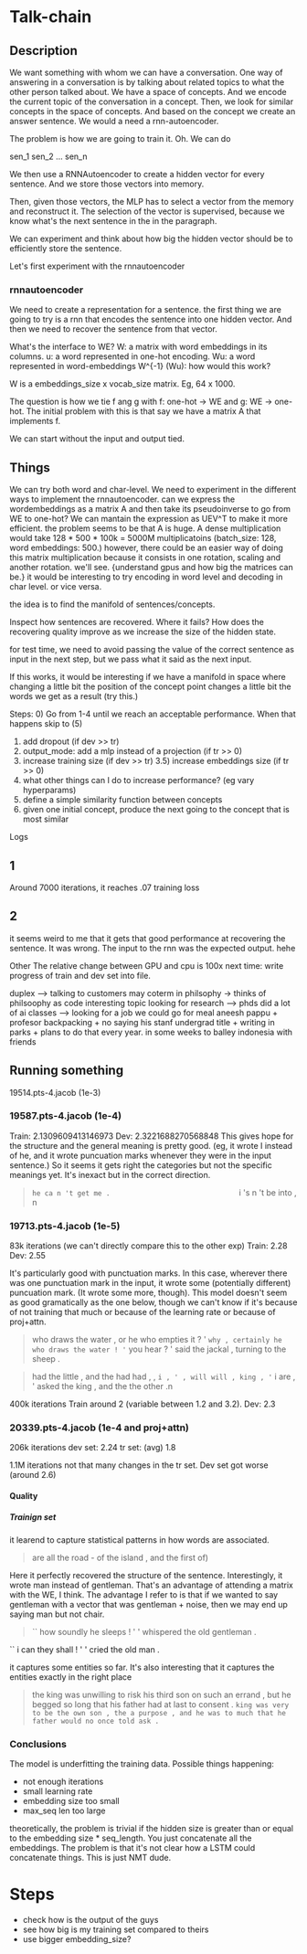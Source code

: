 # Talk-chain
## Description
We want something with whom we can have a conversation. One way of answering in a conversation is by talking about related topics to what the other person talked about. We have a space of concepts. And we encode the current topic of the conversation in a concept. Then, we look for similar concepts in the space of concepts. And based on the concept we create an answer sentence. We would a need a rnn-autoencoder.

The problem is how we are going to train it. Oh. We can do

sen_1
sen_2
...
sen_n

We then use a RNNAutoencoder to create a hidden vector for every sentence. And we store those vectors into memory.

Then, given those vectors, the MLP has to select a vector from the memory and reconstruct it. The selection of the vector is supervised, because we know what's the next sentence in the in the paragraph.

We can experiment and think about how big the hidden vector should be to efficiently store the sentence.

Let's first experiment with the rnnautoencoder

### rnnautoencoder
We need to create a representation for a sentence. the first thing we are going to try is a rnn that encodes the sentence into one hidden vector. And then we need to recover the sentence from that vector.

What's the interface to WE?
W: a matrix with word embeddings in its columns.
u: a word represented in one-hot encoding.
Wu: a word represented in word-embeddings
W^{-1} (Wu): how would this work?

W is a embeddings_size x vocab_size matrix. Eg, 64 x 1000.

The question is how we tie f ang g with f: one-hot -> WE and g: WE -> one-hot. The initial problem with this is that say we have a matrix A that implements f.

We can start without the input and output tied.

## Things
We can try both word and char-level.
We need to experiment in the different ways to implement the rnnautoencoder.
can we express the wordembeddings as a matrix A and then take its pseudoinverse to go from WE to one-hot? We can mantain the expression as UEV^T to make it more efficient. the problem seems to be that A is huge. A dense multiplication would take 128 * 500 * 100k = 5000M multiplicatoins (batch_size: 128, word embeddings: 500.) however, there could be an easier way of doing this matrix multiplication because it consists in one rotation, scaling and another rotation. we'll see. {understand gpus and how big the matrices can be.}
it would be interesting to try encoding in word level and decoding in char level. or vice versa.

the idea is to find the manifold of sentences/concepts.

Inspect how sentences are recovered. Where it fails? How does the recovering quality improve as we increase the size of the hidden state.

for test time, we need to avoid passing the value of the correct sentence as input in the next step, but we pass what it said as the next input.

If this works, it would be interesting if we have a manifold in space where changing a little bit the position of the concept point changes a little bit the words we get as a result (try this.)

Steps:
0) Go from 1-4 until we reach an acceptable performance. When that happens skip to (5)
1) add dropout (if dev >> tr)
2) output_mode: add a mlp instead of a projection (if tr >> 0)
3) increase training size (if dev >> tr)
3.5) increase embeddings size (if tr >> 0)
4) what other things can I do to increase performance? (eg vary hyperparams)
5) define a simple similarity function between concepts
6) given one initial concept, produce the next going to the concept that is most similar

Logs
## 1
Around 7000 iterations, it reaches .07 training loss
## 2
it seems weird to me that it gets that good performance at recovering the sentence. It was wrong. The input to the rnn was the expected output. hehe

Other
The relative change between GPU and cpu is 100x
next time: write progress of train and dev set into file.

duplex --> talking to customers
may coterm in philsophy -> thinks of philsoophy as code interesting topic
looking for research --> phds
did a lot of ai classes --> looking for a job
we could go for meal
aneesh pappu + profesor
backpacking + no saying his stanf undergrad title + writing in parks + plans to do that every year. in some weeks to balley indonesia with friends

## Running something

19514.pts-4.jacob (1e-3)

### 19587.pts-4.jacob (1e-4)
Train: 2.1309609413146973 Dev: 2.3221688270568848
This gives hope for the structure and the general meaning is pretty good. (eg, it wrote I instead of he, and it wrote puncuation marks whenever they were in the input sentence.) So it seems it gets right the categories but not the specific meanings yet. It's inexact but in the correct direction.
> `` he ca n 't get me .                               
 `` i 's n 't be into ,                               n

### 19713.pts-4.jacob (1e-5)
83k iterations (we can't directly compare this to the other exp)
Train: 2.28 Dev: 2.55

It's particularly good with punctuation marks. In this case, wherever there was one punctuation mark in the input, it wrote some (potentially different) puncuation mark. (It wrote some more, though). This model doesn't seem as good gramatically as the one below, though we can't know if it's because of not training that much or because of the learning rate or because of proj+attn.
> who draws the water , or he who empties it ? '
 ` why , certainly he who draws the water ! '
 ` you hear ? '
 said the jackal , turning to the sheep .

> had the little , and the had had , ,
 ` i , ' , will will , king , '
 ` i are , '
 asked the king , and the the other .n

400k iterations
Train around 2 (variable between 1.2 and 3.2). Dev: 2.3

### 20339.pts-4.jacob (1e-4 and proj+attn)
206k iterations
dev set: 2.24
tr set: (avg) 1.8

1.1M iterations
not that many changes in the tr set. Dev set got worse (around 2.6)

#### Quality
##### Trainign set
it learend to capture statistical patterns in how words are associated.
> are all the road - of the island , and the first of)


Here it perfectly recovered the structure of the sentence. Interestingly, it wrote man instead of gentleman. That's an advantage of attending a matrix with the WE, I think. The advantage I refer to is that if we wanted to say gentleman with a vector that was gentleman + noise, then we may end up saying man but not chair.
>`` how soundly he sleeps ! ' '
whispered the old gentleman .                         

`` i can they shall ! ' '
cried the old man .              

it captures some entities so far. It's also interesting that it captures the entities exactly in the right place
>the king was unwilling to risk his third son on such an errand , but he begged so long that his father had at last to consent .
` king was very to be the own son , the a purpose , and he was to much that he father would no once told ask .
`
### Conclusions
The model is underfitting the training data. Possible things happening:
* not enough iterations
* small learning rate
* embedding size too small
* max_seq len too large

theoretically, the problem is trivial if the hidden size is greater than or equal to the embedding size * seq_length. You just concatenate all the embeddings. The problem is that it's not clear how a LSTM could concatenate things. This is just NMT dude.

# Steps
* check how is the output of the guys
* see how big is my training set compared to theirs
* use bigger embedding_size?

